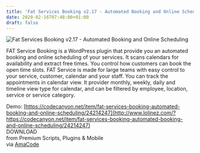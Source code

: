 ```yaml
---
title: 'Fat Services Booking v2.17 - Automated Booking and Online Scheduling'
date: 2020-02-16T07:48:00+01:00
draft: false
---
```


![Fat Services Booking v2.17 - Automated Booking and Online Scheduling](http://www.codelist.cc/uploads/posts/2019-10/1570272803_fat-services-booking.jpg "Fat Services Booking v2.17 - Automated Booking and Online Scheduling")  
  
FAT Service Booking is a WordPress plugin that provide you an automated booking and online scheduling of your services. It scans calendars for availability and extract free times. You control how customers can book the open time slots. FAT Service is made for large teams with easy control to your service, customer, calendar and your staff. You can track the appointments in calendar view. It provider monthly, weekly, daily and timeline view type for calendar, and can be filtered by employee, location, service or service category.  
  
Demo: [https://codecanyon.net/item/fat-services-booking-automated-booking-and-online-scheduling/24214247](http://www.lolinez.com/?https://codecanyon.net/item/fat-services-booking-automated-booking-and-online-scheduling/24214247)  
DOWNLOAD  
from Premium Scripts, Plugins & Mobile  
via [AmaCode](https://amazcode.ooo)